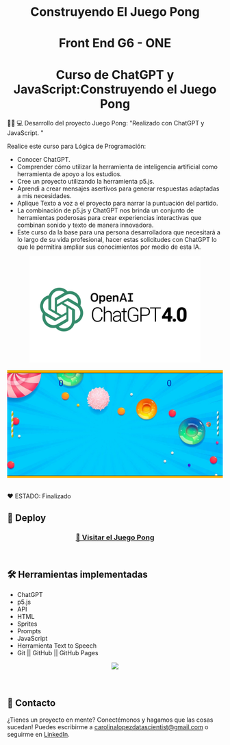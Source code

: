 <h1 align="center"> Construyendo El Juego Pong </h1>

<h1 align="center"> Front End G6 - ONE </h1>

<h1 align="center"> Curso de ChatGPT y JavaScript:Construyendo el Juego Pong </h1>
 
👩‍💻 💻 Desarrollo del proyecto  Juego Pong: "Realizado con ChatGPT y JavaScript. "   

Realice este curso para Lógica de Programación: 
* Conocer ChatGPT.
* Comprender cómo utilizar la herramienta de inteligencia artificial como herramienta de apoyo a los estudios.
* Cree un proyecto utilizando la herramienta p5.js. 
* Aprendi a crear mensajes asertivos para generar respuestas adaptadas a mis necesidades.
* Aplique Texto a voz a el proyecto para narrar la puntuación del partido.
* La combinación de p5.js y ChatGPT nos brinda un conjunto de herramientas poderosas para crear experiencias interactivas que combinan sonido y texto de manera innovadora.
* Este curso da la base para una persona desarrolladora que necesitará a lo largo de su vida profesional, hacer estas solicitudes con ChatGPT lo que le permitira ampliar sus conocimientos por medio de esta IA.

 
<p align="center" >
     <img width="400" heigth="200" src="ChatGPT3.png">
     
</p>


<p align="center" >
     <img width="1000" heigth="800" src="portada.png">   
</p>

<br />
  ❤️ ESTADO: Finalizado
<br />

## 🔎 Deploy
<div align="center">
  <h3>
    <a href="https://editor.p5js.org/bety2022/full/RrKL7QFlr" >
      🔗 Visitar el Juego Pong
    </a>
</div>
<br />

## 🛠️ Herramientas implementadas 
  - ChatGPT
  - p5.js
  - API
  - HTML
  - Sprites
  - Prompts
  - JavaScript
  - Herramienta Text to Speech
  - Git || GitHub || GitHub Pages


<div align="center">
    <a href="https://skillicons.dev">
      <img src="https://skillicons.dev/icons?i=p5.js,ChatGPT,css,html,js,git,github,api" />
    </a>
</div>
<br />

<br />

## 📧 Contacto
¿Tienes un proyecto en mente? Conectémonos y hagamos que las cosas sucedan! Puedes escribirme a carolinalopezdatascientist@gmail.com o seguirme en [LinkedIn](https://www.linkedin.com/in/carolina-lopez-430208106/).
<br /><br />

